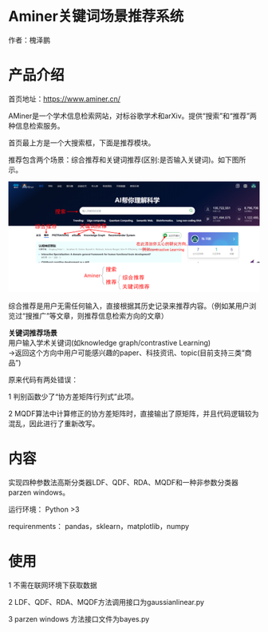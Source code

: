 # Aminer关键词场景推荐系统
作者：槐泽鹏

# 产品介绍
首页地址：https://www.aminer.cn/

AMiner是一个学术信息检索网站，对标谷歌学术和arXiv。提供“搜索”和“推荐”两种信息检索服务。

首页最上方是一个大搜索框，下面是推荐模块。

推荐包含两个场景：综合推荐和关键词推荐(区别:是否输入关键词)。如下图所示。

![image](https://github.com/huaizepeng2020/Aminer-recommender-system-with-keywords/blob/main/figure/introduction1.png)

综合推荐是用户无需任何输入，直接根据其历史记录来推荐内容。（例如某用户浏览过“搜推广”等文章，则推荐信息检索方向的文章）

**关键词推荐场景**<br />
用户输入学术关键词(如knowledge graph/contrastive Learning)<br />
→返回这个方向中用户可能感兴趣的paper、科技资讯、topic(目前支持三类“商品”)

原来代码有两处错误：

1 判别函数少了“协方差矩阵行列式”此项。

2 MQDF算法中计算修正的协方差矩阵时，直接输出了原矩阵，并且代码逻辑较为混乱，因此进行了重新改写。

# 内容
实现四种参数法高斯分类器LDF、QDF、RDA、MQDF和一种非参数分类器parzen windows。

运行环境： Python >3 

requirenments：
pandas，sklearn，matplotlib，numpy

# 使用
1 不需在联网环境下获取数据

2 LDF、QDF、RDA、MQDF方法调用接口为gaussianlinear.py 
  
3 parzen windows 方法接口文件为bayes.py
